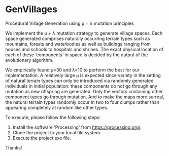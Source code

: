 # GenVillages
Procedural Village Generation using μ + λ mutation principles

We implement the μ + λ mutation strategy to generate village spaces. Each space generated comprises naturally occurring terrain types such as mountains, forests and waterbodies as well as buildings ranging from houses and schools to hospitals and shrines. The exact physical location of each of these ‘components’ in space is decided by the output of the evolutionary algorithm.

We empirically found μ=30 and λ=10 to perform the best for our implementation. A relatively large μ is expected since variety in the setting of natural terrain types can only be introduced via randomly generated individuals in initial population: these components do not go through any mutation as new offspring are generated. Only the vectors containing other component types go through mutation. And to make the maps more surreal, the natural terrain types randomly occur in two to four clumps rather than appearing completely at random like other types.

To execute, please follow the following steps:
1. Install the software 'Processing' from https://processing.org/. 
2. Clone the project to your local file system. 
3. Execute the project exe file. 

Thanks!
